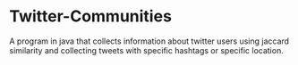 # Twitter-Communities
A program in java that collects information about twitter users using jaccard similarity and collecting tweets with specific hashtags or specific location.
